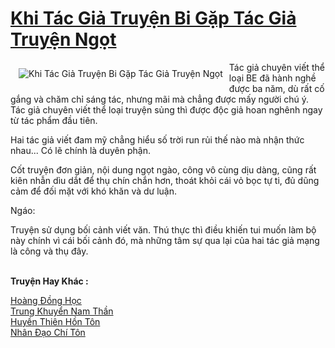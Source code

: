 <a href="https://utruyen.com/khi-tac-gia-truyen-bi-gap-tac-gia-truyen-ngot/22616/" title="Khi Tác Giả Truyện Bi Gặp Tác Giả Truyện Ngọt"><h1>Khi Tác Giả Truyện Bi Gặp Tác Giả Truyện Ngọt</h1></a><div style="display:table"><img align="right" style="float: left; padding: 10px;" src="https://utruyen.com/images/story/200x260/khi-tac-gia-truyen-bi-gap-tac-gia-truyen-ngot.jpg" alt="Khi Tác Giả Truyện Bi Gặp Tác Giả Truyện Ngọt">Tác giả chuyên viết thể loại BE đã hành nghề được ba năm, dù rất cố gắng và chăm chỉ sáng tác, nhưng mãi mà chẳng được mấy người chú ý. Tác giả chuyên viết thể loại truyện sủng thì được độc giả hoan nghênh ngay từ tác phẩm đầu tiên.<p></p>Hai tác giả viết đam mỹ chẳng hiểu số trời run rủi thế nào mà nhận thức nhau... Có lẽ chính là duyên phận.<p></p>Cốt truyện đơn giản, nội dung ngọt ngào, công vô cùng dịu dàng, cũng rất kiên nhẫn dìu dắt để thụ chín chắn hơn, thoát khỏi cái vỏ bọc tự ti, đủ dũng cảm để đối mặt với khó khăn và dư luận.<p></p>Ngáo:<p></p>Truyện sử dụng bối cảnh viết văn. Thú thực thì điều khiến tui muốn làm bộ này chính vì cái bối cảnh đó, mà những tâm sự qua lại của hai tác giả mạng là công và thụ đây.</div><p><br><b>Truyện Hay Khác :</b></p><a href="https://utruyen.com/hoang-dong-hoc/22615/" alt="Hoàng Đồng Học">Hoàng Đồng Học</a><br/><a href="https://github.com/quanluxury/truyenhot/tree/master/truyenhay/10686/" alt="Trung Khuyển Nam Thần">Trung Khuyển Nam Thần</a><br/><a href="https://github.com/quanluxury/truyenhot/tree/master/truyenhay/12602/" alt="Huyền Thiên Hồn Tôn">Huyền Thiên Hồn Tôn</a><br/><a href="https://github.com/quanluxury/truyenhot/tree/master/truyenhay/7973/" alt="Nhân Đạo Chí Tôn">Nhân Đạo Chí Tôn</a><br/>